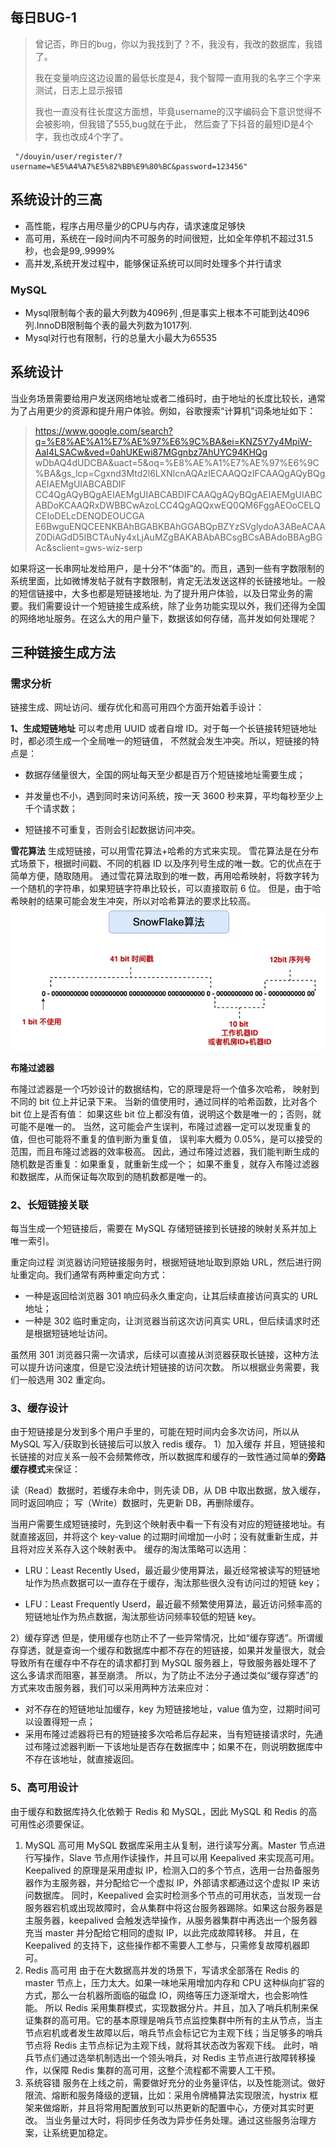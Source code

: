 ## 每日BUG-1
>曾记否，昨日的bug，你以为我找到了？不，我没有，我改的数据库，我错了。
>
>我在变量响应这边设置的最低长度是4，我个智障一直用我的名字三个字来测试，日志上显示报错
> 
>我也一直没有往长度这方面想，毕竟username的汉字编码会下意识觉得不会被影响，但我错了555,bug就在于此， 然后查了下抖音的最短ID是4个字，我也改成4个字了。
```
 "/douyin/user/register/?username=%E5%A4%A7%E5%82%BB%E9%80%BC&password=123456"
```

## 系统设计的三高

- 高性能，程序占用尽量少的CPU与内存，请求速度足够快
- 高可用，系统在一段时间内不可服务的时间很短，比如全年停机不超过31.5秒，也会是99,.9999%
- 高并发,系统开发过程中，能够保证系统可以同时处理多个并行请求
### MySQL
- Mysql限制每个表的最大列数为4096列 ,但是事实上根本不可能到达4096列.InnoDB限制每个表的最大列数为1017列.
- Mysql对行也有限制，行的总量大小最大为65535



## 系统设计
当业务场景需要给用户发送网络地址或者二维码时，由于地址的长度比较长，通常为了占用更少的资源和提升用户体验。例如，谷歌搜索“计算机”词条地址如下：
>
>https://www.google.com/search?q=%E8%AE%A1%E7%AE%97%E6%9C%BA&ei=KNZ5Y7y4MpiW-AaI4LSACw&ved=0ahUKEwi87MGgnbz7AhUYC94KHQg
>wDbAQ4dUDCBA&uact=5&oq=%E8%AE%A1%E7%AE%97%E6%9C%BA&gs_lcp=Cgxnd3Mtd2l6LXNlcnAQAzIECAAQQzIFCAAQgAQyBQgAEIAEMgUIABCABDIF
>CC4QgAQyBQgAEIAEMgUIABCABDIFCAAQgAQyBQgAEIAEMgUIABCABDoKCAAQRxDWBBCwAzoLCC4QgAQQxwEQ0QM6FggAEOoCELQCEIoDELcDENQDEOUCGA
>E6BwguENQCEENKBAhBGABKBAhGGABQpBZYzSVglydoA3ABeACAAZ0DiAGdD5IBCTAuNy4xLjAuMZgBAKABAbABCsgBCsABAdoBBAgBGAc&sclient=gws-wiz-serp

 如果将这一长串网址发给用户，是十分不“体面”的。而且，遇到一些有字数限制的系统里面，比如微博发帖子就有字数限制，肯定无法发送这样的长链接地址。一般的短信链接中，大多也都是短链接地址.
 为了提升用户体验，以及日常业务的需要。我们需要设计一个短链接生成系统，除了业务功能实现以外，我们还得为全国的网络地址服务。在这么大的用户量下，数据该如何存储，高并发如何处理呢？

## 三种链接生成方法
###  需求分析
链接生成、网址访问、缓存优化和高可用四个方面开始着手设计：

**1、生成短链地址**
可以考虑用 UUID 或者自增 ID。对于每一个长链接转短链地址时，都必须生成一个全局唯一的短链值，
不然就会发生冲突。所以，短链接的特点是：

- 数据存储量很大，全国的网址每天至少都是百万个短链接地址需要生成；

- 并发量也不小，遇到同时来访问系统，按一天 3600 秒来算，平均每秒至少上千个请求数；

- 短链接不可重复，否则会引起数据访问冲突。

**雪花算法**
生成短链接，可以用雪花算法+哈希的方式来实现。
雪花算法是在分布式场景下，根据时间戳、不同的机器 ID 以及序列号生成的唯一数。它的优点在于简单方便，随取随用。
通过雪花算法取到的唯一数，再用哈希映射，将数字转为一个随机的字符串，如果短链字符串比较长，可以直接取前 6 位。
但是，由于哈希映射的结果可能会发生冲突，所以对哈希算法的要求比较高。
![img_1.png](img/img_1.png)

**布隆过滤器**

布隆过滤器是一个巧妙设计的数据结构，它的原理是将一个值多次哈希， 映射到不同的 bit 位上并记录下来。
当新的值使用时，通过同样的哈希函数，比对各个 bit 位上是否有值：
如果这些 bit 位上都没有值，说明这个数是唯一的；否则，就可能不是唯一的。
当然，这可能会产生误判，布隆过滤器一定可以发现重复的值，但也可能将不重复的值判断为重复值，
误判率大概为 0.05%，是可以接受的范围，而且布隆过滤器的效率极高。
因此，通过布隆过滤器，我们能判断生成的随机数是否重复：如果重复，就重新生成一个；
如果不重复，就存入布隆过滤器和数据库，从而保证每次取到的随机数都是唯一的。

### 2、长短链接关联
每当生成一个短链接后，需要在 MySQL 存储短链接到长链接的映射关系并加上唯一索引。

重定向过程
浏览器访问短链接服务时，根据短链地址取到原始 URL，然后进行网址重定向。我们通常有两种重定向方式：

- 一种是返回给浏览器 301 响应码永久重定向，让其后续直接访问真实的 URL 地址；
- 一种是 302 临时重定向，让浏览器当前这次访问真实 URL，但后续请求时还是根据短链地址访问。

虽然用 301 浏览器只需一次请求，后续可以直接从浏览器获取长链接，这种方法可以提升访问速度，但是它没法统计短链接的访问次数。
所以根据业务需要，我们一般选用 302 重定向。

### 3、缓存设计
由于短链接是分发到多个用户手里的，可能在短时间内会多次访问，所以从 MySQL 写入/获取到长链接后可以放入 redis 缓存。
1）加入缓存
并且，短链接和长链接的对应关系一般不会频繁修改，所以数据库和缓存的一致性通过简单的**旁路缓存模式**来保证：

读（Read）数据时，若缓存未命中，则先读 DB，从 DB 中取出数据，放入缓存，同时返回响应；
写（Write）数据时，先更新 DB，再删除缓存。

当用户需要生成短链接时，先到这个映射表中看一下有没有对应的短链接地址。有就直接返回，并将这个 key-value 的过期时间增加一小时；没有就重新生成，并且将对应关系存入这个映射表中。
缓存的淘汰策略可以选用：


- LRU：Least Recently Used，最近最少使用算法，最近经常被读写的短链地址作为热点数据可以一直存在于缓存，淘汰那些很久没有访问过的短链 key；


- LFU：Least Frequently Userd，最近最不频繁使用算法，最近访问频率高的短链地址作为热点数据，淘汰那些访问频率较低的短链 key。


2）缓存穿透
但是，使用缓存也防止不了一些异常情况，比如“缓存穿透”。所谓缓存穿透，就是查询一个缓存和数据库中都不存在的短链接，如果并发量很大，就会导致所有在缓存中不存在的请求都打到 MySQL 服务器上，导致服务器处理不了这么多请求而阻塞，甚至崩溃。
所以，为了防止不法分子通过类似“缓存穿透”的方式来攻击服务器，我们可以采用两种方法来应对：

- 对不存在的短链地址加缓存，key 为短链接地址，value 值为空，过期时间可以设置得短一点；
- 采用布隆过滤器将已有的短链接多次哈希后存起来，当有短链接请求时，先通过布隆过滤器判断一下该地址是否存在数据库中；如果不在，则说明数据库中不存在该地址，就直接返回。

### 5、高可用设计
由于缓存和数据库持久化依赖于 Redis 和 MySQL，因此 MySQL 和 Redis 的高可用性必须要保证。
1. MySQL 高可用
MySQL 数据库采用主从复制，进行读写分离。Master 节点进行写操作，Slave 节点用作读操作，并且可以用 Keepalived 来实现高可用。
Keepalived 的原理是采用虚拟 IP，检测入口的多个节点，选用一台热备服务器作为主服务器，并分配给它一个虚拟 IP，外部请求都通过这个虚拟 IP 来访问数据库。
同时，Keepalived 会实时检测多个节点的可用状态，当发现一台服务器宕机或出现故障时，会从集群中将这台服务器踢除。如果这台服务器是主服务器，keepalived 会触发选举操作，从服务器集群中再选出一个服务器充当 master 并分配给它相同的虚拟 IP，以此完成故障转移。
并且，在 Keepalived 的支持下，这些操作都不需要人工参与，只需修复故障机器即可。
2. Redis 高可用
由于在大数据高并发的场景下，写请求全部落在 Redis 的 master 节点上，压力太大。如果一味地采用增加内存和 CPU 这种纵向扩容的方式，那么一台机器所面临的磁盘 IO，网络等压力逐渐增大，也会影响性能。
所以 Redis 采用集群模式，实现数据分片。并且，加入了哨兵机制来保证集群的高可用。它的基本原理是哨兵节点监控集群中所有的主从节点，当主节点宕机或者发生故障以后，哨兵节点会标记它为主观下线；当足够多的哨兵节点将 Redis 主节点标记为主观下线，就将其状态改为客观下线。
此时，哨兵节点们通过选举机制选出一个领头哨兵，对 Redis 主节点进行故障转移操作，以保障 Redis 集群的高可用，这整个流程都不需要人工干预。
3. 系统容错
服务在上线之前，需要做好充分的业务量评估，以及性能测试。做好限流、熔断和服务降级的逻辑，比如：采用令牌桶算法实现限流，hystrix 框架来做熔断，并且将常用配置放到可以热更新的配置中心，方便对其实时更改。
当业务量过大时，将同步任务改为异步任务处理。通过这些服务治理方案，让系统更加稳定。

